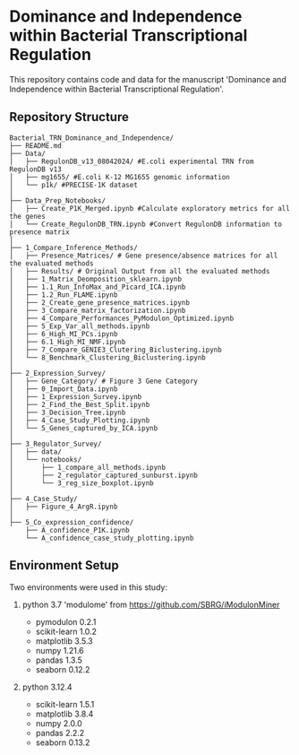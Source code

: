 # Dominance and Independence within Bacterial Transcriptional Regulation

This repository contains code and data for the manuscript 'Dominance and Independence within Bacterial Transcriptional Regulation'.

## Repository Structure

````
Bacterial_TRN_Dominance_and_Independence/
├── README.md
├── Data/
│   ├── RegulonDB_v13_08042024/ #E.coli experimental TRN from RegulonDB v13
│   ├── mg1655/ #E.coli K-12 MG1655 genomic information
│   └── p1k/ #PRECISE-1K dataset
│
├── Data_Prep_Notebooks/
│   ├── Create_P1K_Merged.ipynb #Calculate exploratory metrics for all the genes
│   └── Create_RegulonDB_TRN.ipynb #Convert RegulonDB information to presence matrix
│
├── 1_Compare_Inference_Methods/
│   ├── Presence_Matrices/ # Gene presence/absence matrices for all the evaluated methods
│   ├── Results/ # Original Output from all the evaluated methods
│   ├── 1_Matrix_Deomposition_sklearn.ipynb
│   ├── 1.1_Run_InfoMax_and_Picard_ICA.ipynb
│   ├── 1.2_Run_FLAME.ipynb
│   ├── 2_Create_gene_presence_matrices.ipynb
│   ├── 3_Compare_matrix_factorization.ipynb
│   ├── 4_Compare_Performances_PyModulon_Optimized.ipynb
│   ├── 5_Exp_Var_all_methods.ipynb
│   ├── 6_High_MI_PCs.ipynb
│   ├── 6.1_High_MI_NMF.ipynb
│   ├── 7_Compare_GENIE3_Clutering_Biclustering.ipynb
│   └── 8_Benchmark_Clustering_Biclustering.ipynb
│
├── 2_Expression_Survey/
│   ├── Gene_Category/ # Figure 3 Gene Category
│   ├── 0_Import_Data.ipynb
│   ├── 1_Expression_Survey.ipynb
│   ├── 2_Find_the_Best_Split.ipynb
│   ├── 3_Decision_Tree.ipynb
│   ├── 4_Case_Study_Plotting.ipynb
│   └── 5_Genes_captured_by_ICA.ipynb
│
├── 3_Regulator_Survey/
│   ├── data/
│   └── notebooks/
│       ├── 1_compare_all_methods.ipynb
│       ├── 2_regulator_captured_sunburst.ipynb
│       └── 3_reg_size_boxplot.ipynb
│
├── 4_Case_Study/
│   ├── Figure_4_ArgR.ipynb
│
├── 5_Co_expression_confidence/
    ├── A_confidence_P1K.ipynb
    └── A_confidence_case_study_plotting.ipynb
````

## Environment Setup

Two environments were used in this study:

1. python 3.7 'modulome' from https://github.com/SBRG/iModulonMiner
   - pymodulon 0.2.1
   - scikit-learn 1.0.2
   - matplotlib 3.5.3
   - numpy 1.21.6
   - pandas 1.3.5
   - seaborn 0.12.2

2. python 3.12.4
   - scikit-learn 1.5.1
   - matplotlib 3.8.4
   - numpy 2.0.0
   - pandas 2.2.2
   - seaborn 0.13.2

